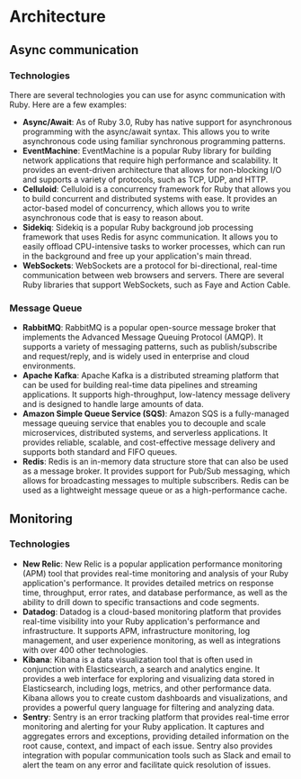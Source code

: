 # Architecture

## Async communication

### Technologies

There are several technologies you can use for async communication with Ruby. Here are a few examples:

- **Async/Await**: As of Ruby 3.0, Ruby has native support for asynchronous programming with the async/await syntax. This allows you to write asynchronous code using familiar synchronous programming patterns.
- **EventMachine**: EventMachine is a popular Ruby library for building network applications that require high performance and scalability. It provides an event-driven architecture that allows for non-blocking I/O and supports a variety of protocols, such as TCP, UDP, and HTTP.
- **Celluloid**: Celluloid is a concurrency framework for Ruby that allows you to build concurrent and distributed systems with ease. It provides an actor-based model of concurrency, which allows you to write asynchronous code that is easy to reason about.
- **Sidekiq**: Sidekiq is a popular Ruby background job processing framework that uses Redis for async communication. It allows you to easily offload CPU-intensive tasks to worker processes, which can run in the background and free up your application's main thread.
- **WebSockets**: WebSockets are a protocol for bi-directional, real-time communication between web browsers and servers. There are several Ruby libraries that support WebSockets, such as Faye and Action Cable.

### Message Queue

- **RabbitMQ**: RabbitMQ is a popular open-source message broker that implements the Advanced Message Queuing Protocol (AMQP). It supports a variety of messaging patterns, such as publish/subscribe and request/reply, and is widely used in enterprise and cloud environments.
- **Apache Kafka**: Apache Kafka is a distributed streaming platform that can be used for building real-time data pipelines and streaming applications. It supports high-throughput, low-latency message delivery and is designed to handle large amounts of data.
- **Amazon Simple Queue Service (SQS)**: Amazon SQS is a fully-managed message queuing service that enables you to decouple and scale microservices, distributed systems, and serverless applications. It provides reliable, scalable, and cost-effective message delivery and supports both standard and FIFO queues.
- **Redis**: Redis is an in-memory data structure store that can also be used as a message broker. It provides support for Pub/Sub messaging, which allows for broadcasting messages to multiple subscribers. Redis can be used as a lightweight message queue or as a high-performance cache.


## Monitoring

### Technologies

- **New Relic**: New Relic is a popular application performance monitoring (APM) tool that provides real-time monitoring and analysis of your Ruby application's performance. It provides detailed metrics on response time, throughput, error rates, and database performance, as well as the ability to drill down to specific transactions and code segments.
- **Datadog**: Datadog is a cloud-based monitoring platform that provides real-time visibility into your Ruby application's performance and infrastructure. It supports APM, infrastructure monitoring, log management, and user experience monitoring, as well as integrations with over 400 other technologies.
- **Kibana**: Kibana is a data visualization tool that is often used in conjunction with Elasticsearch, a search and analytics engine. It provides a web interface for exploring and visualizing data stored in Elasticsearch, including logs, metrics, and other performance data. Kibana allows you to create custom dashboards and visualizations, and provides a powerful query language for filtering and analyzing data.
- **Sentry**: Sentry is an error tracking platform that provides real-time error monitoring and alerting for your Ruby application. It captures and aggregates errors and exceptions, providing detailed information on the root cause, context, and impact of each issue. Sentry also provides integration with popular communication tools such as Slack and email to alert the team on any error and facilitate quick resolution of issues.
